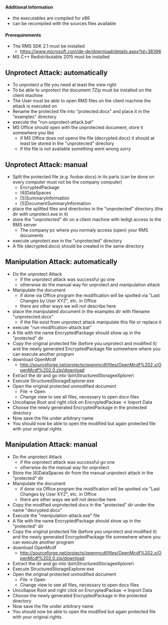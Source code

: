 #### Additional Information ####
- the executables are compiled for x86
- can be recompiled with the sources files available

#### Prerequirements ####
- The RMS SDK 2.1 must be installed
    - https://www.microsoft.com/de-de/download/details.aspx?id=38396
- MS C++ Redistributable 2015 must be installed

## Unprotect Attack: automatically

- To unprotect a file you need at least the view right
- To be able to unprotect the document 7Zip must be installed on the client machine
- The User must be able to open RMS files on the client machine the attack is executed on
- Rename the protected file into "protected.docx" and place it in the "examples" directory
- execute the "run-unprotect-attack.bat"
- MS Office should open with the unprotected document, store it somewhere you like
    - if MS Office does not opens the file (decrypted.docx) it should at least be stored in the "unprotected" directory
    - if the file is not available something went wrong *sorry*

## Unprotect Attack: manual

- Split the protected file (e.g. foobar.docx) in its parts (can be done on every computer must not be the company computer)
    - EncryptedPackage
    - [6]DataSpaces
    - [5]SummaryInformation
    - [5]DocumentSummaryInformation
- place the splitted files and directories in the "unprotected" directory (the dir with unprotect.exe in it)
- store the "unprotected" dir on a client machine with ledigt access to the RMS server
    - The company pc where you normaly access (open) your RMS documents
- execute unprotect.exe in the "unprotected" directory
- A file (decrypted.docx) should be created in the same directory

## Manipulation Attack: automatically

- Do the unprotect Attack
    - if the unprotect attack was successful go one
    - otherwise do the manual way for unprotect and manipulation attack
- Manipulate the document
    - if done via Office program the modification will be spotted via "Last Changes by User XYZ", etc. in Office
    - there are other ways we will not describe here
- place the manipulated document in the examples dir with filename "unprotected.docx"
    - if the file exist from unprotect attack manipulate this file or replace it
- execute "run-modification-attack.bat"
- A file with the name EncryptedPackage should show up in the "protected" dir
- Copy the original protected file (before you unprotect and modified it) and the newly generated EncryptedPackage file somewhere where you can execute another program
- download OpenMcdf
    - http://sourceforge.net/projects/openmcdf/files/OpenMcdf%202.x/OpenMcdf%202.0.zip/download
- Extract the dir and go into \bin\StructuredStorageeXplorer\
- Execute StructuredStorageExplorer.exe
- Open the original protected unmodified document
    - File -> Open
    - Change view to see all files, necessary to open docx files
- Uncollapse Root and right click on EncryptedPackae -> Import Data
- Choose the newly generated EncryptedPackage in the protected directory
- Now save the file under arbitrary name
- You should now be able to open the modified but again protected file with your original rights.

## Manipulation Attack: manual

- Do the unprotect Attack
    - if the unprotect attack was successful go one
    - otherwise do the manual way for unprotect
- Store the [6]DataSpaces dir from the manual unprotect attack in the "protected" dir
- Manipulate the document
    - if done via Office program the modification will be spotted via "Last Changes by User XYZ", etc. in Office
    - there are other ways we will not describe here
- Copy the modified unprotected docx in the "protected" dir under the name "decrypted.docx"
- Execute the "manipulation-attack.exe" file
- A file with the name EncryptedPackage should show up in the "protected" dir
- Copy the original protected file (before you unprotect and modified it) and the newly generated EncryptedPackage file somewhere where you can execute another program
- download OpenMcdf
    - http://sourceforge.net/projects/openmcdf/files/OpenMcdf%202.x/OpenMcdf%202.0.zip/download
- Extract the dir and go into \bin\StructuredStorageeXplorer\
- Execute StructuredStorageExplorer.exe
- Open the original protected unmodified document
    - File -> Open
    - Change view to see all files, necessary to open docx files
- Uncollapse Root and right click on EncryptedPackae -> Import Data
- Choose the newly generated EncryptedPackage in the protected directory
- Now save the file under arbitrary name
- You should now be able to open the modified but again protected file with your original rights.
